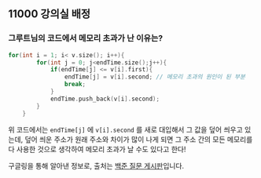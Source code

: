 ## 11000 강의실 배정

### 그루트님의 코드에서 메모리 초과가 난 이유는?
```cpp
for(int i = 1; i< v.size(); i++){
        for(int j = 0; j<endTime.size();j++){
            if(endTime[j] <= v[i].first){
                endTime[j] = v[i].second; // 메모리 초과의 원인이 된 부분
                break;
            }
            endTime.push_back(v[i].second);
        }
    }
```

위 코드에서는 `endTime[j]` 에 `v[i].second` 를 새로 대입해서 그 값을 덮어 씌우고 있는데, 덮어 씌운 주소가 원래 주소와 차이가 많이 나게 되면 그 주소 간의 모든 메모리를 다 사용한 것으로 생각하여 메모리 초과가 날 수도 있다고 한다!

구글링을 통해 알아낸 정보로, 출처는 [백준 질문 게시판](https://www.acmicpc.net/board/view/48273)입니다.
